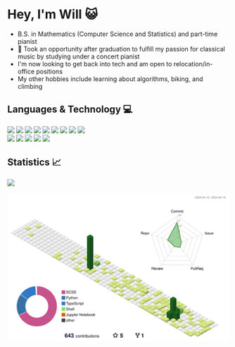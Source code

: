 # Hey, I'm Will 😺

- B.S. in Mathematics (Computer Science and Statistics) and part-time pianist
- 🎹 Took an opportunity after graduation to fulfill my passion for classical music by studying under a concert pianist
- I'm now looking to get back into tech and am open to relocation/in-office positions
- My other hobbies include learning about algorithms, biking, and climbing

## Languages & Technology :computer:

<!-- https://github.com/tandpfun/skill-icons?tab=readme-ov-file#icons-list -->
<section id=":)">
<!-- Language -->
    <img src="https://img.shields.io/badge/Python-FFD43B?style=for-the-badge&logo=python&logoColor=blue">
    <img src="https://img.shields.io/badge/C-00599C?style=for-the-badge&logo=c&logoColor=white">
    <img src="https://img.shields.io/badge/C%2B%2B-00599C?style=for-the-badge&logo=c%2B%2B&logoColor=white">
    <img src="https://img.shields.io/badge/HTML5-E34F26?style=for-the-badge&logo=html5&logoColor=white">
    <img src="https://img.shields.io/badge/CSS3-1572B6?style=for-the-badge&logo=css3&logoColor=white">
    <img src="https://img.shields.io/badge/JavaScript-323330?style=for-the-badge&logo=javascript&logoColor=F7DF1E">
    <img src="https://img.shields.io/badge/TypeScript-007ACC?style=for-the-badge&logo=typescript&logoColor=white">
    <img src="https://img.shields.io/badge/R-276DC3?style=for-the-badge&logo=r&logoColor=white">
    <img src="https://img.shields.io/badge/markdown-%23000000.svg?style=for-the-badge&logo=markdown&logoColor=white)">
<br>
<!-- Framework/Technologies -->
<section id=":(">
    <img src="https://img.shields.io/badge/React-20232A?style=for-the-badge&logo=react&logoColor=61DAFB">
    <img src="https://img.shields.io/badge/PostgreSQL-316192?style=for-the-badge&logo=postgresql&logoColor=white">
    <img src="https://img.shields.io/badge/MySQL-005C84?style=for-the-badge&logo=mysql&logoColor=white">
    <img src="https://img.shields.io/badge/Flask-000000?style=for-the-badge&logo=flask&logoColor=white">
    <img src="https://img.shields.io/badge/docker-%230db7ed.svg?style=for-the-badge&logo=docker&logoColor=white">

<!-- Github Statistics -->

## Statistics :chart_with_upwards_trend:

![](https://leetcard.jacoblin.cool/wt403?theme=nord&font=IBM%20Plex%20Mono&ext=contest&animation=false)

<div align="center">
  <img src="https://github.com/wtp43/wtp43/blob/main/profile-3d-contrib/profile-green.svg" />
</div>
